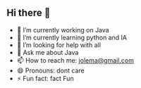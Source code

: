 ## Hi there 👋

- 🔭 I’m currently working on Java
- 🌱 I’m currently learning python and IA
- 🤔 I’m looking for help with all
- 💬 Ask me about Java
- 📫 How to reach me: jolema@gmail.com
- 😄 Pronouns: dont care
- ⚡ Fun fact: fact Fun
